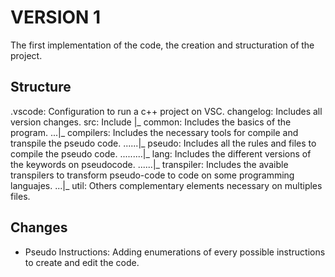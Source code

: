 # VERSION 1
The first implementation of the code, the creation and structuration of the project.

## Structure
 .vscode: Configuration to run a c++ project on VSC.
 changelog: Includes all version changes.
 src: Include 
 |_ common: Includes the basics of the program.
 ...|_ compilers: Includes the necessary tools for compile and transpile the pseudo code.
 ......|_ pseudo: Includes all the rules and files to compile the pseudo code.
 .........|_ lang: Includes the different versions of the keywords on pseudocode.
 ......|_ transpiler: Includes the avaible transpilers to transform pseudo-code to code on some programming languajes.
 ...|_ util: Others complementary elements necessary on multiples files.

## Changes
- Pseudo Instructions: Adding enumerations of every possible instructions to create and edit the code.